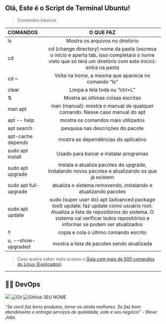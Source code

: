 ## Olá, Este é o Script de Terminal Ubuntu!
> Comandos básicos

COMANDOS | O QUE FAZ
:--------- | :------:
ls | Mostra os arquivos no diretório
cd | cd (change directory) nome da pasta (escreva o início e aperta tab, isso completará o nome visto que só terá um diretório com este início): entra na pasta 
cd ~ | Volta na home, a mesma que aparecia no comando “ls” 
clear | Limpa a tela toda ou “ctrl+L” 
⇅ | Mostra as últimas coisas escritas 
man apt | man (manual): mostra o manual de qualquer comando. Nesse caso manual do apt
apt -- help | mostra os comandos mais utilizados 
apt search | pesquisa nas descrições do pacote
apt-cache depends <nome do programa> | mostra as dependências do aplicativo
sudo apt install <nome do aplicativo> | Usado para baixar e instalar programas
sudo apt upgrade | Instala e atualiza pacotes de upgrade, instalando novos pacotes e atualizando os que já existem
sudo apt full-upgrade | atualiza o sistema removendo, instalando e atualizando pacotes
sudo apt update | sudo (super user do) apt (advanced package tool) update: faz update como usuário root.  Atualiza a lista de repositórios do sistema. O sistema vai verificar todos repositórios e informar se podem ser atualizados
!! | copia e cola o último comando escrito
u, −−show-upgraded | mostra a lista de pacotes sendo atualizada

> Caso queira saber mais acesso o [Guia com mais de 500 comandos do Linux (Explicados)](https://www.linuxpro.com.br/dl/guia_500_comandos_Linux.pdf)
----

##  👨‍💻 DevOps
  
<img src="https://img.shields.io/badge/GitLab-330F63?style=for-the-badge&logo=gitlab&logoColor=white" /> ![Git](https://img.shields.io/badge/-Git-333333?style=flat&logo=git) ![GitHub SEU NOME]( https://img.shields.io/github/followers/nagybhe?label=follow&style=social)



<i>“Se você faz bons produtos, torne-os ainda melhores. Se faz bom atendimento e entrega serviços de qualidade, este é seu negócio” - Steve Jobs</i>
